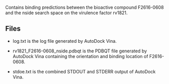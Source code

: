 Contains binding predictions between the bioactive compound F2616-0608 and the nside search space on the virulence factor rv1821.

## Files

- log.txt is the log file generated by AutoDock Vina.

- rv1821_F2616-0608_nside.pdbqt is the PDBQT file generated by AutoDock Vina containing the orientation and binding location of F2616-0608.

- stdoe.txt is the combined STDOUT and STDERR output of AutoDock Vina.


